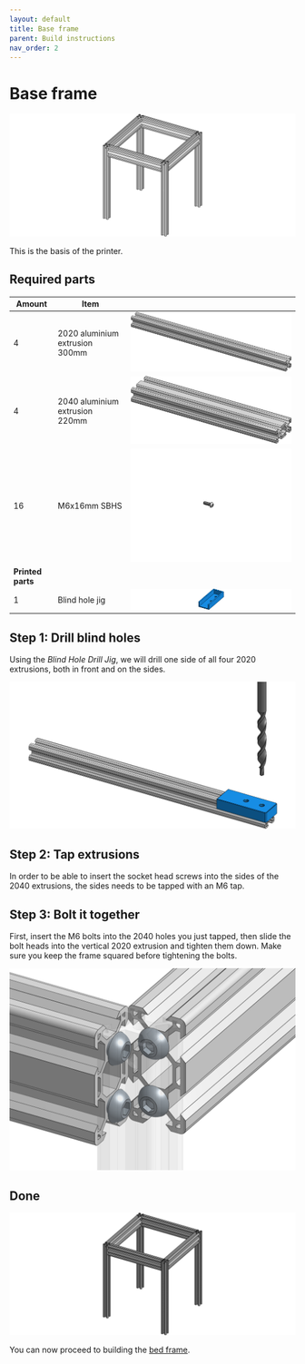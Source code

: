 ```yaml
---
layout: default
title: Base frame
parent: Build instructions
nav_order: 2
---
```


# Base frame

![Frame](../asset/build/frame.png)

This is the basis of the printer.

## Required parts

| Amount | Item                           |      |
|--------|--------------------------------|------|
| 4      | 2020 aluminium extrusion 300mm | ![2040 200mm](../asset/extrusion/2020-300.png) |
| 4      | 2040 aluminium extrusion 220mm | ![2040 220mm](../asset/extrusion/2040-220.png) |
| 16     | M6x16mm SBHS | ![M6x16 SBHS](../asset/fastener/iso7380/m6x16.png) |
| **Printed parts** |||
| 1      | Blind hole jig | ![Jig](../asset/part/blind_hole_jig.png) |

## Step 1: Drill blind holes

Using the *Blind Hole Drill Jig*, we will drill one side of all four
2020 extrusions, both in front and on the sides.

![Drill hole using jig](../asset/part/blind_hole_drill.png)

## Step 2: Tap extrusions

In order to be able to insert the socket head screws into the sides of the
2040 extrusions, the sides needs to be tapped with an M6 tap.

## Step 3: Bolt it together

First, insert the M6 bolts into the 2040 holes you just tapped, then slide
the bolt heads into the vertical 2020 extrusion and tighten them down. Make
sure you keep the frame squared before tightening the bolts.

![Frame joints](../asset/build/frame-joints.png)

## Done

![Frame](../asset/build/frame-done.png)

You can now proceed to building the [bed frame](bed-frame.html).